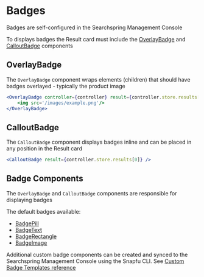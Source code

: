 # Badges

Badges are self-configured in the Searchspring Management Console

To displays badges the Result card must include the [OverlayBadge](https://searchspring.github.io/snap/preact-components?params=%3Fpath%3D%2Fstory%2Fmolecules-overlaybadge--default) and [CalloutBadge](https://searchspring.github.io/snap/preact-components?params=%3Fpath%3D%2Fstory%2Fmolecules-calloutbadge--default) components


## OverlayBadge

The `OverlayBadge` component wraps elements (children) that should have badges overlayed - typically the product image

```jsx
<OverlayBadge controller={controller} result={controller.store.results[0]}>
	<img src='/images/example.png'/>
</OverlayBadge>
```

## CalloutBadge

The `CalloutBadge` component displays badges inline and can be placed in any position in the Result card

```jsx
<CalloutBadge result={controller.store.results[0]} />
```

## Badge Components
The `OverlayBadge` and `CalloutBadge` components are responsible for displaying badges

The default badges available: 

- [BadgePill](https://searchspring.github.io/snap/preact-components?params=%3Fpath%3D%2Fstory%2Fatoms-badgepill--default)
- [BadgeText](https://searchspring.github.io/snap/preact-components?params=%3Fpath%3D%2Fstory%2Fatoms-badgetext--default)
- [BadgeRectangle](https://searchspring.github.io/snap/preact-components?params=%3Fpath%3D%2Fstory%2Fatoms-badgerectangle--default)
- [BadgeImage](https://searchspring.github.io/snap/preact-components?params=%3Fpath%3D%2Fstory%2Fatoms-badgeimage--default)

Additional custom badge components can be created and synced to the Searchspring Management Console using the Snapfu CLI. See [Custom Badge Templates reference](https://searchspring.github.io/snap/reference-custom-badge-templates)